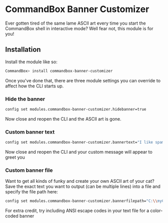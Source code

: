 ﻿# CommandBox Banner Customizer

Ever gotten tired of the same lame ASCII art every time you start the CommandBox shell in interactive mode?  Well fear not, this module is for you!

## Installation

Install the module like so:
```bash
CommandBox> install commandbox-banner-customizer
```

Once you've done that, there are three module settings you can override to affect how the CLI starts up.

### Hide the banner

```bash
config set modules.commandbox-banner-customizer.hidebanner=true
```
Now close and reopen the CLI and the ASCII art is gone.

### Custom banner text

```bash
config set modules.commandbox-banner-customizer.bannertext="I like spam!"
```
Now close and reopen the CLI and your custom message will appear to greet you

### Custom banner file

Want to get all kinds of funky and create your own ASCII art of your cat?  Save the exact text you want to output (can be multiple lines) into a file and specify the file path here:
```bash
config set modules.commandbox-banner-customizer.bannerfilepath="C:\\myCustomBanner.txt"
```
For extra credit, try including ANSI escape codes in your text file for a color-coded banner

